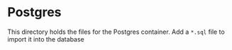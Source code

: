 # Postgres


This directory holds the files for the Postgres container.
Add a `*.sql` file to import it into the database

